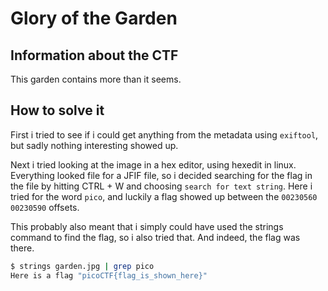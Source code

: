 # Glory of the Garden


## Information about the CTF
This garden contains more than it seems.

## How to solve it
First i tried to see if i could get anything from the metadata using `exiftool`, but sadly nothing interesting showed up.

Next i tried looking at the image in a hex editor, using hexedit in linux. Everything looked file for a JFIF file, so i decided searching for the flag in the file by hitting CTRL + W and choosing `search for text string`. Here i tried for the word `pico`, and luckily a flag showed up between the `00230560` `00230590` offsets.

This probably also meant that i simply could have used the strings command to find the flag, so i also tried that. And indeed, the flag was there.

```bash	
$ strings garden.jpg | grep pico
Here is a flag "picoCTF{flag_is_shown_here}"
```

